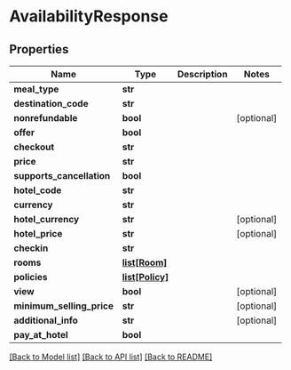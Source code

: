 # AvailabilityResponse

## Properties
Name | Type | Description | Notes
------------ | ------------- | ------------- | -------------
**meal_type** | **str** |  | 
**destination_code** | **str** |  | 
**nonrefundable** | **bool** |  | [optional] 
**offer** | **bool** |  | 
**checkout** | **str** |  | 
**price** | **str** |  | 
**supports_cancellation** | **bool** |  | 
**hotel_code** | **str** |  | 
**currency** | **str** |  | 
**hotel_currency** | **str** |  | [optional] 
**hotel_price** | **str** |  | [optional] 
**checkin** | **str** |  | 
**rooms** | [**list[Room]**](Room.md) |  | 
**policies** | [**list[Policy]**](Policy.md) |  | 
**view** | **bool** |  | [optional] 
**minimum_selling_price** | **str** |  | [optional] 
**additional_info** | **str** |  | [optional] 
**pay_at_hotel** | **bool** |  | 

[[Back to Model list]](../README.md#documentation-for-models) [[Back to API list]](../README.md#documentation-for-api-endpoints) [[Back to README]](../README.md)


